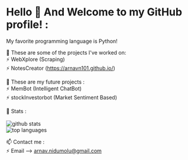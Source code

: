 # Hello 👋 And Welcome to my GitHub profile! : 

My favorite programming language is Python! <br /> 

🌱 These are some of the projects I've worked on: <br /> 
  ⚡ WebXplore (Scraping) <br />
  ⚡ NotesCreator (https://arnavn101.github.io/) <br />

🌱 These are my future projects : <br />
  ⚡ MemBot (Intelligent ChatBot) <br />
  ⚡ stockInvestorbot (Market Sentiment Based) <br />
    
🌱 Stats : <br /> <br />
  ![github stats](https://github-readme-stats-git-masterrstaa-rickstaa.vercel.app/api?username=arnavn101&theme=gruvbox&show_icons=true&include_all_commits=true) <br />
  ![top languages](https://github-readme-stats-git-masterrstaa-rickstaa.vercel.app/api/top-langs/?username=arnavn101&theme=gruvbox&layout=compact) <br /> 
  
📫 Contact me : <br /> 
  ⚡ Email --> arnav.nidumolu@gmail.com <br /> 
